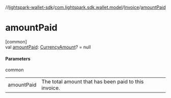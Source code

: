 //[lightspark-wallet-sdk](../../../index.md)/[com.lightspark.sdk.wallet.model](../index.md)/[Invoice](index.md)/[amountPaid](amount-paid.md)

# amountPaid

[common]\
val [amountPaid](amount-paid.md): [CurrencyAmount](../-currency-amount/index.md)? = null

#### Parameters

common

| | |
|---|---|
| amountPaid | The total amount that has been paid to this invoice. |
